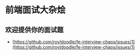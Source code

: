 # 前端面试大杂烩

## 欢迎提供你的面试题

 * [https://github.com/royIdoodle/fe-interview-chaos/issues/1](https://github.com/royIdoodle/fe-interview-chaos/issues/1)
